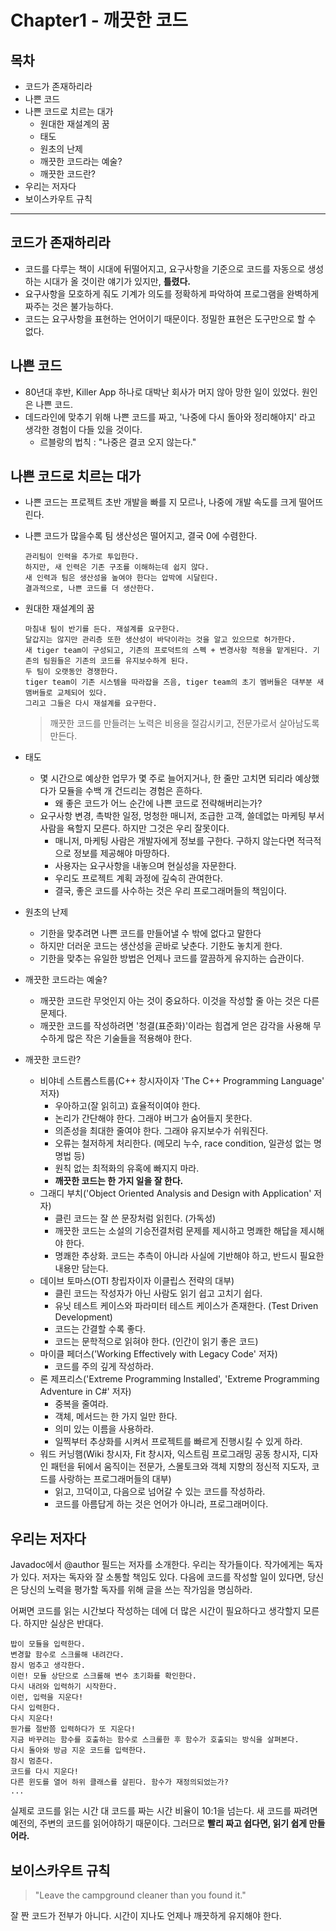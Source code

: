 # Chapter1 - 깨끗한 코드

## 목차
- 코드가 존재하리라
- 나쁜 코드
- 나쁜 코드로 치르는 대가
  - 원대한 재설계의 꿈
  - 태도
  - 원초의 난제
  - 깨끗한 코드라는 예술?
  - 깨끗한 코드란?
- 우리는 저자다
- 보이스카우트 규칙

---
## 코드가 존재하리라
- 코드를 다루는 책이 시대에 뒤떨어지고, 요구사항을 기준으로 코드를 자동으로 생성하는 시대가 올 것이란 얘기가 있지만, **틀렸다.**
- 요구사항을 모호하게 줘도 기계가 의도를 정확하게 파악하여 프로그램을 완벽하게 짜주는 것은 불가능하다.
- 코드는 요구사항을 표현하는 언어이기 때문이다. 정밀한 표현은 도구만으로 할 수 없다.

## 나쁜 코드
- 80년대 후반, Killer App 하나로 대박난 회사가 머지 않아 망한 일이 있었다. 원인은 나쁜 코드.
- 데드라인에 맞추기 위해 나쁜 코드를 짜고, '나중에 다시 돌아와 정리해야지' 라고 생각한 경험이 다들 있을 것이다.
  - 르블랑의 법칙 : "나중은 결코 오지 않는다." 

## 나쁜 코드로 치르는 대가
- 나쁜 코드는 프로젝트 초반 개발을 빠를 지 모르나, 나중에 개발 속도를 크게 떨어뜨린다.
- 나쁜 코드가 많을수록 팀 생산성은 떨어지고, 결국 0에 수렴한다.
    ```
    관리팀이 인력을 추가로 투입한다.
    하지만, 새 인력은 기존 구조를 이해하는데 쉽지 않다.
    새 인력과 팀은 생산성을 높여야 한다는 압박에 시달린다.
    결과적으로, 나쁜 코드를 더 생산한다.
    ```
- 원대한 재설계의 꿈
    ```
    마침내 팀이 반기를 든다. 재설계를 요구한다.
    달갑지는 않지만 관리층 또한 생산성이 바닥이라는 것을 알고 있으므로 허가한다.
    새 tiger team이 구성되고, 기존의 프로덕트의 스펙 + 변경사항 적용을 맡게된다. 기존의 팀원들은 기존의 코드를 유지보수하게 된다.
    두 팀이 오랫동안 경쟁한다.
    tiger team이 기존 시스템을 따라잡을 즈음, tiger team의 초기 멤버들은 대부분 새 맴버들로 교체되어 있다.
    그리고 그들은 다시 재설계를 요구한다.
    ```
    > 깨끗한 코드를 만들려는 노력은 비용을 절감시키고, 전문가로서 살아남도록 만든다.
    
- 태도
  - 몇 시간으로 예상한 업무가 몇 주로 늘어지거나, 한 줄만 고치면 되리라 예상했다가 모듈을 수백 개 건드리는 경험은 흔하다.
    - 왜 좋은 코드가 어느 순간에 나쁜 코드로 전략해버리는가?
  - 요구사항 변경, 촉박한 일정, 멍청한 매니저, 조급한 고객, 쓸데없는 마케팅 부서 사람을 욕할지 모른다. 하지만 그것은 우리 잘못이다.
    - 매니저, 마케팅 사람은 개발자에게 정보를 구한다. 구하지 않는다면 적극적으로 정보를 제공해야 마땅하다.
    - 사용자는 요구사항을 내놓으며 현실성을 자문한다.
    - 우리도 프로젝트 계획 과정에 깊숙히 관여한다.
    - 결국, 좋은 코드를 사수하는 것은 우리 프로그래머들의 책임이다.
- 원초의 난제
  - 기한을 맞추려면 나쁜 코드를 만들어낼 수 밖에 없다고 말한다
  - 하지만 더러운 코드는 생산성을 곧바로 낮춘다. 기한도 놓치게 한다.
  - 기한을 맞추는 유일한 방법은 언제나 코드를 깔끔하게 유지하는 습관이다.
- 깨끗한 코드라는 예술?
  - 깨끗한 코드란 무엇인지 아는 것이 중요하다. 이것을 작성할 줄 아는 것은 다른 문제다.
  - 깨끗한 코드를 작성하려면 '청결(표준화)'이라는 힘겹게 얻은 감각을 사용해 무수하게 많은 작은 기술들을 적용해야 한다.
- 깨끗한 코드란?
    - 비야네 스트롭스트룹(C++ 창시자이자 'The C++ Programming Language' 저자)
      - 우아하고(잘 읽히고) 효율적이여야 한다.
      - 논리가 간단해야 한다. 그래야 버그가 숨어들지 못한다.
      - 의존성을 최대한 줄여야 한다. 그래야 유지보수가 쉬워진다.
      - 오류는 철저하게 처리한다. (메모리 누수, race condition, 일관성 없는 명명법 등)
      - 원칙 없는 최적화의 유혹에 빠지지 마라.
      - **깨끗한 코드는 한 가지 일을 잘 한다.**
    - 그래디 부치('Object Oriented Analysis and Design with Application' 저자)
      - 클린 코드는 잘 쓴 문장처럼 읽힌다. (가독성)
      - 깨끗한 코드는 소설의 기승전결처럼 문제를 제시하고 명쾌한 해답을 제시해야 한다.
      - 명쾌한 추상화. 코드는 추측이 아니라 사실에 기반해야 하고, 반드시 필요한 내용만 담는다.
    - 데이브 토마스(OTI 창립자이자 이클립스 전략의 대부)
      - 클린 코드는 작성자가 아닌 사람도 읽기 쉽고 고치기 쉽다.
      - 유닛 테스트 케이스와 파라미터 테스트 케이스가 존재한다. (Test Driven Development)
      - 코드는 간결할 수록 좋다.
      - 코드는 문학적으로 읽혀야 한다. (인간이 읽기 좋은 코드)
    - 마이클 페더스('Working Effectively with Legacy Code' 저자)
      - 코드를 주의 깊게 작성하라.
    - 론 제프리스('Extreme Programming Installed', 'Extreme Programming Adventure in C#' 저자)
      - 중복을 줄여라.
      - 객체, 메서드는 한 가지 일만 한다.
      - 의미 있는 이름을 사용하라.
      - 일찍부터 추상화를 시켜서 프로젝트를 빠르게 진행시킬 수 있게 하라.
    - 워드 커닝햄(Wiki 창시자, Fit 창시자, 익스트림 프로그래밍 공동 창시자, 디자인 패턴을 뒤에서 움직이는 전문가, 스몰토크와 객체 지향의 정신적 지도자, 코드를 사랑하는 프로그래머들의 대부)
      - 읽고, 끄덕이고, 다음으로 넘어갈 수 있는 코드를 작성하라.
      - 코드를 아름답게 하는 것은 언어가 아니라, 프로그래머이다.

## 우리는 저자다
Javadoc에서 @author 필드는 저자를 소개한다. 우리는 작가들이다. 작가에게는 독자가 있다. 저자는 독자와 잘 소통할 책임도 있다. 다음에 코드를 작성할 일이 있다면, 당신은 당신의 노력을 평가할 독자를 위해 글을 쓰는 작가임을 명심하라.

어쩌면 코드를 읽는 시간보다 작성하는 데에 더 많은 시간이 필요하다고 생각할지 모른다. 하지만 실상은 반대다.
```
밥이 모듈을 입력한다.
변경할 함수로 스크롤해 내려간다.
잠시 멈추고 생각한다.
이런! 모듈 상단으로 스크롤해 변수 초기화를 확인한다.
다시 내려와 입력하기 시작한다.
이런, 입력을 지운다!
다시 입력한다.
다시 지운다!
뭔가를 절반쯤 입력하다가 또 지운다!
지금 바꾸려는 함수를 호출하는 함수로 스크롤한 후 함수가 호출되는 방식을 살펴본다.
다시 돌아와 방금 지운 코드를 입력한다.
잠시 멈춘다.
코드를 다시 지운다!
다른 윈도를 열어 하위 클래스를 살핀다. 함수가 재정의되었는가?
...
```
실제로 코드를 읽는 시간 대 코드를 짜는 시간 비율이 10:1을 넘는다. 새 코드를 짜려면 예전의, 주변의 코드를 읽어야하기 때문이다.
그러므로 **빨리 짜고 쉽다면, 읽기 쉽게 만들어라.**

## 보이스카우트 규칙
> "Leave the campground cleaner than you found it."

잘 짠 코드가 전부가 아니다. 시간이 지나도 언제나 깨끗하게 유지해야 한다.
